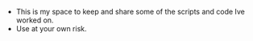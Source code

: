 - This is my space to keep and share some of the scripts and code Ive worked on.
- Use at your own risk.
